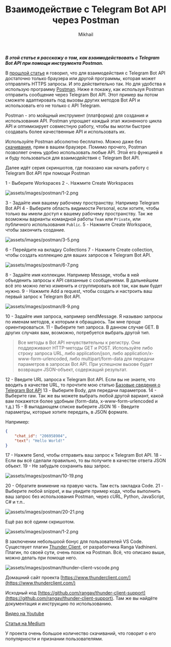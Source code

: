 ﻿---
layout: post
title:  "Взаимодействие с Telegram Bot API через Postman"
categories: [ Программирование ]
tags: [ Telegram, Bot, API, Postman ]
image: assets/images/postman/0.jpg
author: Mikhail
---
***В этой статье я расскажу о том, как взаимодействовать с Telegram Bot API при помощи инструмента Postman.***

В [прошлой статье](https://danshin.ms/Telegram-Bot-From-Scratch/) я говорил, что для взаимодействия с Telegram Bot API достаточно только браузера или другой программы, которая может отправлять HTTPS запросы. И это действительно так. Но для удобства я использую программу [Postman](https://www.postman.com/). Ниже я покажу, как используя Postman отправить сообщение через Telegram Bot API. Этот пример вы потом сможете адаптировать под вызовы других методов Bot API и использовать его не только с API Telegram.

Postman - это мойщный инструмент (платформа) для создания и использования API. Postman упрощает каждый этап жизненного цикла API и оптимизирует совместную работу, чтобы вы могли быстрее создавать более качественные API и использовать их.

Используйте Postman абсолютно бесплатно. Можно даже без [скачивания](https://www.postman.com/downloads/), прям в вашем браузере. Помимо прочего, Postman позволяет очень удобно использовать любые API. Этой его функцией я и буду пользоваться для взаимодействия с Telegram Bot API.

Далее идёт серия скриншотов, где показано как начать работу с Telegram Bot API при помощи Postman

1 - Выберите Workspaces
2 -. Нажмите Create Workspaces

![assets/images/postman/1-2.png](/assets/images/postman/1-2.png)

3 - Задайте имя вашему рабочему пространству. Например Telegram Bot API
4 - Выберите область видимости Personal, если хотите, чтобы только вы имели доступ к вашему рабочему пространству. Так же возможны варианты командной работы `Team` или `Private`, или публичного использования `Public`.
5 - Нажмите Create Workspace, чтобы закончить создание.

![assets/images/postman/3-5.png](/assets/images/postman/3-5.png)

6 - Перейдите на вкладку Collections
7 - Нажмите Create collection, чтобы создать коллекцию для ваших запросов к Telegram Bot API.

![assets/images/postman/6-7.png](/assets/images/postman/6-7.png)

8 - Задайте имя коллекции. Например Message, чтобы в ней объеденить запросы к API связанные с сообщениями. В дальнейшем всё это можно легко изменить и сгруппировать всё так, как вым будет нужно.
9 - Нажмите Add a request, чтобы создать и настроить ваш первый запрос к Telegram Bot API.

![assets/images/postman/8-9.png](/assets/images/postman/8-9.png)

10 - Задайте имя запроса, например sendMessage. Я называю запросы по именам методов, к которым я обращаюсь. Так мне проще ориентироваться.
11 - Выберите тип запроса. В данном случае GET. В других случаях вам, возможно, потребуется выбрать другой тип.

> Все методы в Bot API нечувствительны к регистру. Они поддерживают HTTP-методы GET и POST. Используйте либо строку запроса URL, либо application/json, либо application/x-www-form-urlencoded, либо multipart/form-data для передачи параметров в запросах Bot API. При успешном вызове будет возвращен JSON-объект, содержащий результат.

12 - Введите URL запроса к Telegram Bot API. Если вы не знаете, что вводить в качестве URL, то прочтите мою статью [Базовые сведения о Telegram Bot API](https://danshin.ms/Telegram-Bot-From-Scratch/)
13 - Выберите Body, для передачи параметров.
14 - Выберите raw. Так же вы можете выбрать любой другой вариант, какой вам покажется более удобным (form-data, x-www-form-urlencoded и т.д.)
15 - В выпадающем списке выберите JSON
16 - Введите параметры, которые хотите передать, в JSON формате.

Например:
```json
{
    "chat_id": "206958904",
    "text": "Hello World!"
}
```

17 - Нажмте Send, чтобы отправить ваш запрос к Telegram Bot API.
18 - Если вы всё сделали правильно, то вы получите в качестве ответа JSON объект.
19 - Не забудьте сохранить ваш запрос.

![assets/images/postman/10-19.png](/assets/images/postman/10-19.png)

20 - Обратите внимение на правую часть. Там есть закладка Code.
21 - Выберите любой snippet, и вы увидите пример кода, чтобы выполнить ваш запрос без использования Postman, через cURL, Python, JavaScript, C# и т.п..

![assets/images/postman/20-21.png](/assets/images/postman/20-21.png)

Ещё раз всё одинм скришотом.

![assets/images/postman/1-2.png](/assets/images/postman/10-21.png)

В заключении небольшоой бонус для пользователей VS Code. Существует плагин [Thunder Client](https://marketplace.visualstudio.com/items?itemName=rangav.vscode-thunder-client), от разработчика Ranga Vadhineni. Плагин, по своей сути, очень похож на Postman. Всё, что описано выше, можно делать при помоще него.

![assets/images/postman/thunder-client-vscode.png](/assets/images/postman/thunder-client-vscode.png)

Домашний сайт проекта [https://www.thunderclient.com/](https://www.thunderclient.com/)

Исходный код [https://github.com/rangav/thunder-client-support](https://github.com/rangav/thunder-client-support). Там же вы найдёте документация и инструкцию по использованию.

[Видео на Youtube](https://www.youtube.com/watch?v=NKZ0ahNbmak)

[Статья на Medium](https://rangav.medium.com/thunder-client-alternative-to-postman-68ee0c9486d6)

У проекта очень большое количество скачиваний, что говорит о его популярности и признании пользователями.
